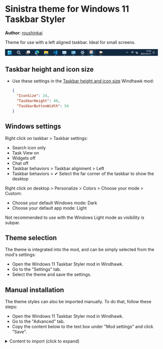 # Sinistra theme for Windows 11 Taskbar Styler
**Author**: [roushinkai](https://github.com/roushinkai)

Theme for use with a left aligned taskbar. Ideal for small screens.

![Screenshot](screenshot.png)

## Taskbar height and icon size
* Use these settings in the [Taskbar height and icon size](https://windhawk.net/mods/taskbar-icon-size) Windhawk mod:

  ```json
  {
    "IconSize": 24,
    "TaskbarHeight": 40,
    "TaskbarButtonWidth": 54
  }
  ```
## Windows settings
Right click on taskbar > Taskbar settings:
* Search icon only
* Task View on
* Widgets off
* Chat off
* Taskbar behaviors > Taskbar alignment > Left
* Taskbar behaviors > ✔ Select the far corner of the taskbar to show the desktop

Right click on desktop > Personalize > Colors > Choose your mode > Custom:
* Choose your default Windows mode: Dark
* Choose your default app mode: Light

Not recommended to use with the Windows Light mode as visibility is subpar.
## Theme selection

The theme is integrated into the mod, and can be simply selected from the mod's
settings:

* Open the Windows 11 Taskbar Styler mod in Windhawk.
* Go to the "Settings" tab.
* Select the theme and save the settings.

## Manual installation

The theme styles can also be imported manually. To do that, follow these steps:

* Open the Windows 11 Taskbar Styler mod in Windhawk.
* Go to the "Advanced" tab.
* Copy the content below to the text box under "Mod settings" and click "Save".

<details>
<summary>Content to import (click to expand)</summary>

```json
{
"theme":"","controlStyles[0].target":"Taskbar.TaskListLabeledButtonPanel@RunningIndicatorStates > Rectangle#RunningIndicator","controlStyles[1].target":"Taskbar.TaskListButton","controlStyles[1].styles[0]":"CornerRadius=0","controlStyles[2].target":"Taskbar.SearchBoxButton","controlStyles[2].styles[0]":"CornerRadius=0","controlStyles[3].target":"Taskbar.ExperienceToggleButton","controlStyles[3].styles[0]":"CornerRadius=0","controlStyles[4].target":"Border#MultiWindowElement","controlStyles[4].styles[0]":"CornerRadius=0","controlStyles[2].styles[1]":"Padding=2,0,2,0","controlStyles[5].target":"Taskbar.TaskListLabeledButtonPanel","controlStyles[5].styles[0]":"Padding=2,1,2,1","resourceVariables[0].variableKey":"","controlStyles[6].target":"Target: Rectangle[3]","controlStyles[6].styles[0]":" Style: Width=12","controlStyles[7].target":"Rectangle#ShowDesktopPipe@CommonStates","controlStyles[7].styles[0]":"Width=12","controlStyles[7].styles[1]":"Margin=0,0,-10,0","controlStyles[7].styles[2]":"Height=50","controlStyles[7].styles[3]":"Fill@Active:=<AcrylicBrush TintOpacity=\"0.14\" TintColor=\"White\" Opacity=\"1\"/>","controlStyles[7].styles[4]":"Stroke:=<AcrylicBrush TintOpacity=\"0.14\" TintColor=\"White\" Opacity=\"1\"/>","controlStyles[0].styles[0]":"","controlStyles[8].target":"SystemTray.OmniButton","controlStyles[8].styles[0]":"CornerRadius=0","controlStyles[8].styles[1]":"Padding=2,0,2,0","controlStyles[9].target":"SystemTray.ChevronIconView","controlStyles[9].styles[0]":"Padding=2,0,2,0","controlStyles[10].target":"Windows.UI.Xaml.Controls.Border#BackgroundBorder","controlStyles[10].styles[0]":"CornerRadius=2","controlStyles[3].styles[1]":"Width=54","controlStyles[3].styles[2]":"Padding=2,0,2,0","controlStyles[1].styles[1]":"Padding=2,0,2,0","controlStyles[2].styles[2]":"Width=54","controlStyles[1].styles[2]":"","controlStyles[11].target":"Taskbar.TaskListButtonPanel#ExperienceToggleButtonRootPanel","controlStyles[11].styles[0]":"Padding=2,0,2,0","controlStyles[12].target":"Taskbar.ExperienceToggleButton#LaunchListButton","controlStyles[12].styles[0]":"Width=54","controlStyles[13].target":"Taskbar.TaskListButtonPanel#ExperienceToggleButtonRootPanel","controlStyles[13].styles[0]":"Width=54","controlStyles[9].styles[1]":"CornerRadius=0","controlStyles[0].styles[1]":"","controlStyles[0].styles[2]":""}
```
</details>
